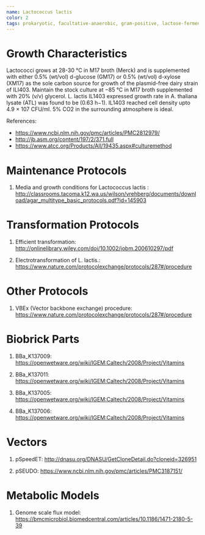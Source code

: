 ```yaml
---
name: Lactococcus lactis
color: 2
tags: prokaryotic, facultative-anaerobic, gram-positive, lactose-fermenting
---
```

# Growth Characteristics
Lactococci grows at 28-30 °C in M17 broth (Merck) and is supplemented with either 0.5% (wt/vol) d-glucose (GM17) or 0.5% (wt/vol) d-xylose (XM17) as the sole carbon source for growth of the plasmid-free dairy strain of ILI403. Maintain the stock culture at −85 °C in M17 broth supplemented with 20% (v/v) glycerol. L. lactis IL1403 expressed growth rate in A. thaliana lysate (ATL) was found to be (0.63 h−1). IL1403 reached cell density upto 4.9 × 107 CFU/ml. 5% CO2 in the surrounding atmosphere is ideal.

References:
* https://www.ncbi.nlm.nih.gov/pmc/articles/PMC2812979/
* http://jb.asm.org/content/197/2/371.full
* https://www.atcc.org/Products/All/19435.aspx#culturemethod

# Maintenance Protocols
1. Media and growth conditions for Lactococcus lactis :
http://classrooms.tacoma.k12.wa.us/wilson/vrehberg/documents/download/agar_multitype_basic_protocols.pdf?id=145903

# Transformation Protocols
1. Efficient transformation:
http://onlinelibrary.wiley.com/doi/10.1002/jobm.200610297/pdf

2. Electrotransformation of L. lactis.:
https://www.nature.com/protocolexchange/protocols/287#/procedure

# Other Protocols
1. VBEx (Vector backbone exchange) procedure:
https://www.nature.com/protocolexchange/protocols/287#/procedure

# Biobrick Parts
1. BBa_K137009: https://openwetware.org/wiki/IGEM:Caltech/2008/Project/Vitamins

2. BBa_K137011: https://openwetware.org/wiki/IGEM:Caltech/2008/Project/Vitamins

3. BBa_K137005: https://openwetware.org/wiki/IGEM:Caltech/2008/Project/Vitamins

4. BBa_K137006: https://openwetware.org/wiki/IGEM:Caltech/2008/Project/Vitamins

# Vectors
1. pSpeedET: http://dnasu.org/DNASU/GetCloneDetail.do?cloneid=326951

2. pSEUDO: https://www.ncbi.nlm.nih.gov/pmc/articles/PMC3187151/

# Metabolic Models
1. Genome scale flux model: https://bmcmicrobiol.biomedcentral.com/articles/10.1186/1471-2180-5-39

